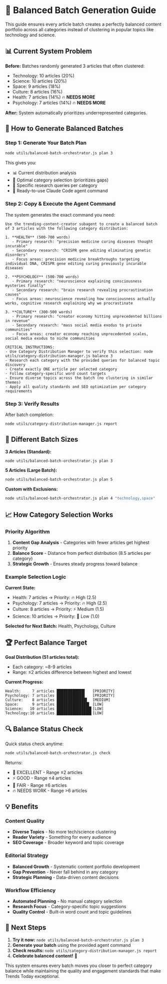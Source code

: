 # 🎯 Balanced Batch Generation Guide

This guide ensures every article batch creates a perfectly balanced content portfolio across all categories instead of clustering in popular topics like technology and science.

## 📊 Current System Problem

**Before:** Batches randomly generated 3 articles that often clustered:

- Technology: 10 articles (20%)
- Science: 10 articles (20%)
- Space: 9 articles (18%)
- Culture: 8 articles (16%)
- Health: 7 articles (14%) 🔥 **NEEDS MORE**
- Psychology: 7 articles (14%) 🔥 **NEEDS MORE**

**After:** System automatically prioritizes underrepresented categories.

## 🚀 How to Generate Balanced Batches

### Step 1: Generate Your Batch Plan

```bash
node utils/balanced-batch-orchestrator.js plan 3
```

This gives you:

- 📊 Current distribution analysis
- 🎯 Optimal category selection (prioritizes gaps)
- 📝 Specific research queries per category
- 🤖 Ready-to-use Claude Code agent command

### Step 2: Copy & Execute the Agent Command

The system generates the exact command you need:

```
Use the trending-content-creator subagent to create a balanced batch of 3 articles with the following category distribution:

1. **HEALTH** (500-700 words)
   - Primary research: "precision medicine curing diseases thought incurable"
   - Secondary research: "CRISPR gene editing eliminating genetic disorders"
   - Focus areas: precision medicine breakthroughs targeting individual DNA, CRISPR gene editing curing previously incurable diseases

2. **PSYCHOLOGY** (500-700 words)
   - Primary research: "neuroscience explaining consciousness mysteries finally"
   - Secondary research: "brain research revealing procrastination causes"
   - Focus areas: neuroscience revealing how consciousness actually works, cognitive research explaining why we procrastinate

3. **CULTURE** (300-500 words)
   - Primary research: "creator economy hitting unprecedented billions in revenue"
   - Secondary research: "mass social media exodus to private communities"
   - Focus areas: creator economy reaching unprecedented scales, social media exodus to niche communities

CRITICAL INSTRUCTIONS:
- Use Category Distribution Manager to verify this selection: node utils/category-distribution-manager.js balance 3
- Research each category with the provided queries for balanced topic discovery
- Create exactly ONE article per selected category
- Follow category-specific word count targets
- Ensure diverse topics across the batch (no clustering in similar themes)
- Apply all quality standards and SEO optimization per category requirements
```

### Step 3: Verify Results

After batch completion:

```bash
node utils/category-distribution-manager.js report
```

## 🎯 Different Batch Sizes

**3 Articles (Standard):**

```bash
node utils/balanced-batch-orchestrator.js plan 3
```

**5 Articles (Large Batch):**

```bash
node utils/balanced-batch-orchestrator.js plan 5
```

**Custom with Exclusions:**

```bash
node utils/balanced-batch-orchestrator.js plan 4 "technology,space"
```

## 📈 How Category Selection Works

### Priority Algorithm

1. **Content Gap Analysis** - Categories with fewer articles get highest priority
2. **Balance Score** - Distance from perfect distribution (8.5 articles per category)
3. **Strategic Growth** - Ensures steady progress toward balance

### Example Selection Logic

**Current State:**

- Health: 7 articles → Priority: 🔥 High (2.5)
- Psychology: 7 articles → Priority: 🔥 High (2.5)
- Culture: 8 articles → Priority: ⚡ Medium (1.5)
- Science: 10 articles → Priority: 📝 Low (1.0)

**Selected for Next Batch:** Health, Psychology, Culture

## 🏆 Perfect Balance Target

**Goal Distribution (51 articles total):**

- Each category: ~8-9 articles
- Range: ≤2 articles difference between highest and lowest

**Current Progress:**

```
Health:     7 articles ████████████▌   [PRIORITY]
Psychology: 7 articles ████████████▌   [PRIORITY]
Culture:    8 articles █████████████▌  [MEDIUM]
Space:      9 articles ██████████████▌ [LOW]
Science:   10 articles ███████████████▌[LOW]
Technology:10 articles ███████████████▌[LOW]
```

## 🔍 Balance Status Check

Quick status check anytime:

```bash
node utils/balanced-batch-orchestrator.js check
```

Returns:

- 🎯 EXCELLENT - Range ≤2 articles
- ⚡ GOOD - Range ≤4 articles
- 📝 FAIR - Range ≤6 articles
- 🔥 NEEDS WORK - Range >6 articles

## 💡 Benefits

### Content Quality

- **Diverse Topics** - No more tech/science clustering
- **Reader Variety** - Something for every audience
- **SEO Coverage** - Broader keyword and topic coverage

### Editorial Strategy

- **Balanced Growth** - Systematic content portfolio development
- **Gap Prevention** - Never fall behind in any category
- **Strategic Planning** - Data-driven content decisions

### Workflow Efficiency

- **Automated Planning** - No manual category selection
- **Research Focus** - Category-specific topic suggestions
- **Quality Control** - Built-in word count and topic guidelines

## 🎯 Next Steps

1. **Try it now:** `node utils/balanced-batch-orchestrator.js plan 3`
2. **Generate your batch** using the provided agent command
3. **Check results:** `node utils/category-distribution-manager.js report`
4. **Celebrate balanced content!** 🎉

This system ensures every batch moves you closer to perfect category balance while maintaining the quality and engagement standards that make Trends Today exceptional.
